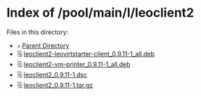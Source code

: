 
# Index of /pool/main/l/leoclient2
Files in this directory:
- ⤴ [Parent Directory](../)
- 🗒 [leoclient2-leovirtstarter-client_0.9.11-1_all.deb](leoclient2-leovirtstarter-client_0.9.11-1_all.deb)
- 🗒 [leoclient2-vm-printer_0.9.11-1_all.deb](leoclient2-vm-printer_0.9.11-1_all.deb)
- 🗒 [leoclient2_0.9.11-1.dsc](leoclient2_0.9.11-1.dsc)
- 🗒 [leoclient2_0.9.11-1.tar.gz](leoclient2_0.9.11-1.tar.gz)
